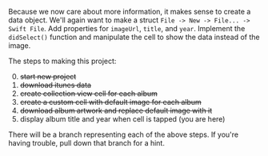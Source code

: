 Because we now care about more information, it makes sense to create a data object. We'll again want to make a struct `File -> New -> File... -> Swift File`. Add properties for `imageUrl`, `title`, and `year`. Implement the `didSelect()` function and manipulate the cell to show the data instead of the image.


The steps to making this project:

0. ~~start new project~~
1. ~~download itunes data~~
2. ~~create collection view cell for each album~~
3. ~~create a custom cell with default image for each album~~
4. ~~download album artwork and replace default image with it~~
5. display album title and year when cell is tapped (you are here)

There will be a branch representing each of the above steps. If you're having trouble, pull down that branch for a hint.
